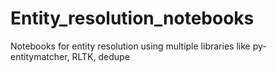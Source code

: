 # Entity_resolution_notebooks
Notebooks for entity resolution using multiple libraries like py-entitymatcher, RLTK, dedupe
